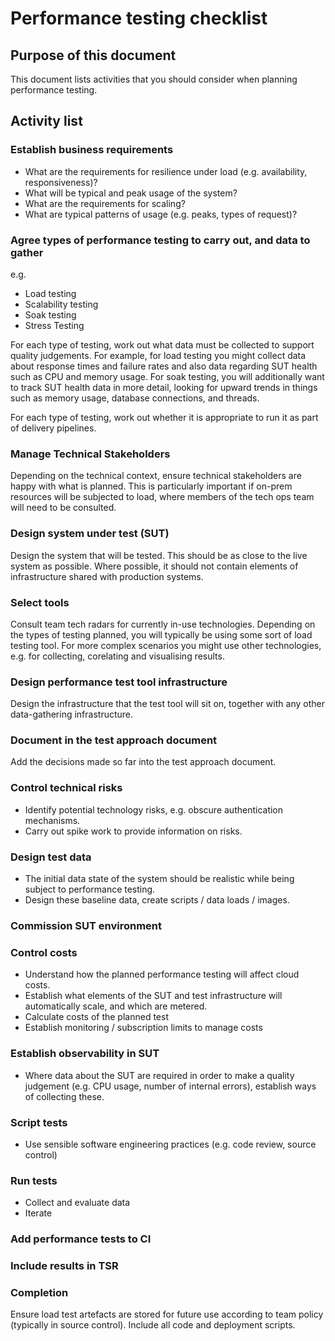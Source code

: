 # Performance testing checklist

## Purpose of this document

This document lists activities that you should consider when planning performance testing.

## Activity list

### Establish business requirements

- What are the requirements for resilience under load (e.g. availability, responsiveness)?
- What will be typical and peak usage of the system?
- What are the requirements for scaling?
- What are typical patterns of usage (e.g. peaks, types of request)?

### Agree types of performance testing to carry out, and data to gather

e.g.
- Load testing
- Scalability testing
- Soak testing
- Stress Testing

For each type of testing, work out what data must be collected to support quality judgements.  For example, for load testing you might collect data about response times and failure rates and also data regarding SUT health such as CPU and memory usage.  For soak testing, you will additionally want to track SUT health data in more detail, looking for upward trends in things such as memory usage, database connections, and threads.

For each type of testing, work out whether it is appropriate to run it as part of delivery pipelines.

### Manage Technical Stakeholders

Depending on the technical context, ensure technical stakeholders are happy with what is planned.  This is particularly important if on-prem resources will be subjected to load, where members of the tech ops team will need to be consulted.

### Design system under test (SUT)

Design the system that will be tested.  This should be as close to the live system as possible.  Where possible, it should not contain elements of infrastructure shared with production systems.

### Select tools

Consult team tech radars for currently in-use technologies.
Depending on the types of testing planned, you will typically be using some sort of load testing tool.  For more complex scenarios you might use other technologies, e.g. for collecting, corelating and visualising results.

### Design performance test tool infrastructure

Design the infrastructure that the test tool will sit on, together with any other data-gathering infrastructure.

### Document in the test approach document

Add the decisions made so far into the test approach document.

### Control technical risks

- Identify potential technology risks, e.g. obscure authentication mechanisms.
- Carry out spike work to provide information on risks.

### Design test data

- The initial data state of the system should be realistic while being subject to performance testing.
- Design these baseline data, create scripts / data loads / images.

### Commission SUT environment
 
### Control costs

- Understand how the planned performance testing will affect cloud costs.
- Establish what elements of the SUT and test infrastructure will automatically scale, and which are metered.  
- Calculate costs of the planned test
- Establish monitoring / subscription limits to manage costs

### Establish observability in SUT

- Where data about the SUT are required in order to make a quality judgement (e.g. CPU usage, number of internal errors), establish ways of collecting these.

### Script tests

- Use sensible software engineering practices (e.g. code review, source control)

### Run tests

- Collect and evaluate data
- Iterate

### Add performance tests to CI

### Include results in TSR

### Completion

Ensure load test artefacts are stored for future use according to team policy (typically in source control).  Include all code and deployment scripts.
